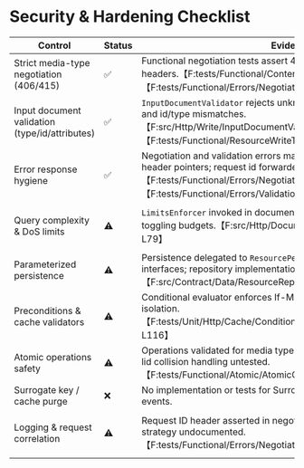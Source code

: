 # Security & Hardening Checklist

| Control | Status | Evidence | Notes |
| --- | --- | --- | --- |
| Strict media-type negotiation (406/415) | ✅ | Functional negotiation tests assert 406/415 responses and Vary headers.【F:tests/Functional/ContentNegotiationTest.php†L28-L63】【F:tests/Functional/Errors/NegotiationErrorsTest.php†L17-L58】 | Extend coverage to relationships/atomic endpoints. |
| Input document validation (type/id/attributes) | ✅ | `InputDocumentValidator` rejects unknown attributes, read-only writes, and id/type mismatches.【F:src/Http/Write/InputDocumentValidator.php†L29-L125】【F:tests/Functional/ResourceWriteTest.php†L104-L210】 | Relationship write blocking enforced when disabled. |
| Error response hygiene | ✅ | Negotiation and validation errors mapped to JSON:API structure with header pointers; request id forwarded.【F:tests/Functional/Errors/NegotiationErrorsTest.php†L17-L58】【F:tests/Functional/Errors/ValidationErrorsTest.php†L21-L79】 | Ensure production stack hides internal traces (currently manual). |
| Query complexity & DoS limits | ⚠️ | `LimitsEnforcer` invoked in document builder but no automated tests toggling budgets.【F:src/Http/Document/DocumentBuilder.php†L72-L79】 | Add tests to assert enforcement of include depth, fields total, clause counts. |
| Parameterized persistence | ⚠️ | Persistence delegated to `ResourcePersister`/`ResourceRepository` interfaces; repository implementations not audited.【F:src/Contract/Data/ResourceRepository.php†L1-L35】 | Provide Doctrine adapter examples using prepared statements/QueryBuilder. |
| Preconditions & cache validators | ⚠️ | Conditional evaluator enforces If-Match/If-None-Match semantics in isolation.【F:tests/Unit/Http/Cache/ConditionalRequestEvaluatorTest.php†L18-L116】 | Need integration coverage for 428/412 responses on controllers and atomic endpoint. |
| Atomic operations safety | ⚠️ | Operations validated for media type and op code; transactionality and lid collision handling untested.【F:tests/Functional/Atomic/AtomicOperationsTest.php†L15-L163】 | Add rollback tests and lid conflict handling to prevent partial writes. |
| Surrogate key / cache purge | ❌ | No implementation or tests for Surrogate-Key headers or invalidation events. | Implement once event pipeline ready. |
| Logging & request correlation | ⚠️ | Request ID header asserted in negotiation error test but global strategy undocumented.【F:tests/Functional/Errors/NegotiationErrorsTest.php†L33-L38】 | Document header propagation and avoid leaking sensitive metadata. |

